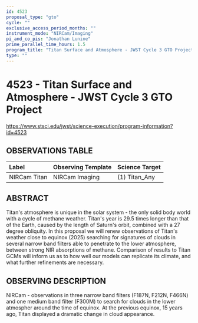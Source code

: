 ```yaml
---
id: 4523
proposal_type: "gto"
cycle: ""
exclusive_access_period_months: ""
instrument_mode: "NIRCam/Imaging"
pi_and_co_pis: "Jonathan Lunine"
prime_parallel_time_hours: 1.5
program_title: "Titan Surface and Atmosphere - JWST Cycle 3 GTO Project"
type: ""
---
```

# 4523 - Titan Surface and Atmosphere - JWST Cycle 3 GTO Project
https://www.stsci.edu/jwst/science-execution/program-information?id=4523
## OBSERVATIONS TABLE
| Label         | Observing Template | Science Target |
| :------------ | :----------------- | :------------- |
| NIRCam Titan  | NIRCam Imaging     | (1) Titan_Any  |

## ABSTRACT

Titan's atmosphere is unique in the solar system - the only solid body world with a cycle of methane weather. Titan's year is 29.5 times longer than that of the Earth, caused by the length of Saturn's orbit, combined with a 27 degree obliquity. In this proposal we will renew observations of Titan's weather close to equinox (2025) searching for signatures of clouds in several narrow band filters able to penetrate to the lower atmosphere, between strong NIR absorptions of methane. Comparison of results to Titan GCMs will inform us as to how well our models can replicate its climate, and what further refinements are necessary.

## OBSERVING DESCRIPTION

NIRCam - observations in three narrow band filters (F187N, F212N, F466N) and one medium band filter (F300M) to search for clouds in the lower atmospher around the time of equinox. At the previous equinox, 15 years ago, Titan displayed a dramatic change in cloud appearance.